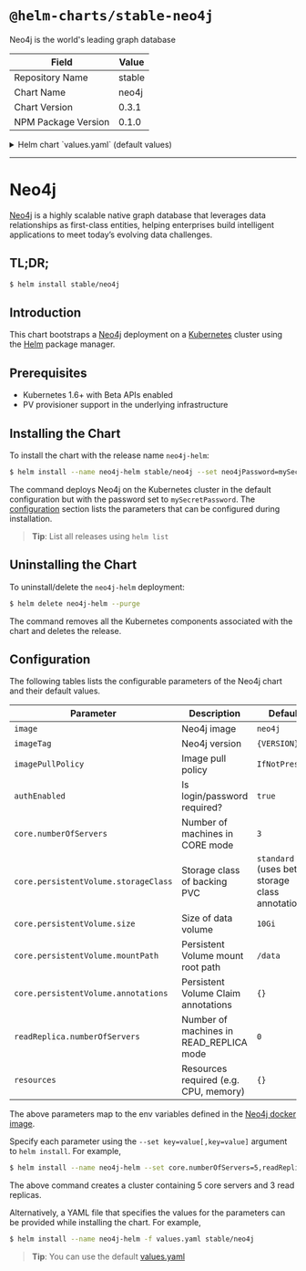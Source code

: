 # `@helm-charts/stable-neo4j`

Neo4j is the world's leading graph database

| Field               | Value  |
| ------------------- | ------ |
| Repository Name     | stable |
| Chart Name          | neo4j  |
| Chart Version       | 0.3.1  |
| NPM Package Version | 0.1.0  |

<details>

<summary>Helm chart `values.yaml` (default values)</summary>

```yaml
# Default values for Neo4j.
# This is a YAML-formatted file.
# Declare name/value pairs to be passed into your templates.
# name: value

name: 'neo4j'

# Specs for the Neo4j docker image
image: 'neo4j'
imageTag: '3.2.3-enterprise'
imagePullPolicy: 'IfNotPresent'

# Use password authentication
authEnabled: true

## Specify password for neo4j user
## Defaults to a random 10-character alphanumeric string if not set and authEnabled is true
# neo4jPassword:

# Specs for the images used for running tests against the Helm package
testImage: 'markhneedham/k8s-kubectl'
testImageTag: 'master'

# Cores
core:
  numberOfServers: 3
  persistentVolume:
    ## core server data Persistent Volume mount root path
    ##
    mountPath: /data

    ## core server data Persistent Volume size
    ##
    size: 10Gi

    ## core server data Persistent Volume Storage Class
    ## If defined, storageClassName: <storageClass>
    ## If set to "-", storageClassName: "", which disables dynamic provisioning
    ## If undefined (the default) or set to null, no storageClassName spec is
    ##   set, choosing the default provisioner.  (gp2 on AWS, standard on
    ##   GKE, AWS & OpenStack)
    ## storageClass: "-"

    ## Subdirectory of core server data Persistent Volume to mount
    ## Useful if the volume's root directory is not empty
    ##
    subPath: ''

    ## Pass extra environment variables to the Neo4j container.
    ##
    # extraVars:
    # - name: EXTRA_VAR_1
    #   value: extra-var-value-1
    # - name: EXTRA_VAR_2
    #   value: extra-var-value-2

# Read Replicas
readReplica:
  numberOfServers: 0
  ## Pass extra environment variables to the Neo4j container.
  ##
  # extraVars:
  # - name: EXTRA_VAR_1
  #   value: extra-var-value-1
  # - name: EXTRA_VAR_2
  #   value: extra-var-value-2

resources: {}
# limits:
#   cpu: 100m
#   memory: 512Mi
# requests:
#   cpu: 100m
#   memory: 512Mi
```

</details>

---

# Neo4j

[Neo4j](https://neo4j.com/) is a highly scalable native graph database that leverages data relationships as first-class entities, helping enterprises build intelligent applications to meet today’s evolving data challenges.

## TL;DR;

```bash
$ helm install stable/neo4j
```

## Introduction

This chart bootstraps a [Neo4j](https://github.com/neo4j/docker-neo4j) deployment on a [Kubernetes](http://kubernetes.io) cluster using the [Helm](https://helm.sh) package manager.

## Prerequisites

- Kubernetes 1.6+ with Beta APIs enabled
- PV provisioner support in the underlying infrastructure

## Installing the Chart

To install the chart with the release name `neo4j-helm`:

```bash
$ helm install --name neo4j-helm stable/neo4j --set neo4jPassword=mySecretPassword
```

The command deploys Neo4j on the Kubernetes cluster in the default configuration but with the password set to `mySecretPassword`. The [configuration](#configuration) section lists the parameters that can be configured during installation.

> **Tip**: List all releases using `helm list`

## Uninstalling the Chart

To uninstall/delete the `neo4j-helm` deployment:

```bash
$ helm delete neo4j-helm --purge
```

The command removes all the Kubernetes components associated with the chart and deletes the release.

## Configuration

The following tables lists the configurable parameters of the Neo4j chart and their default values.

| Parameter                            | Description                             | Default                                         |
| ------------------------------------ | --------------------------------------- | ----------------------------------------------- |
| `image`                              | Neo4j image                             | `neo4j`                                         |
| `imageTag`                           | Neo4j version                           | `{VERSION}`                                     |
| `imagePullPolicy`                    | Image pull policy                       | `IfNotPresent`                                  |
| `authEnabled`                        | Is login/password required?             | `true`                                          |
| `core.numberOfServers`               | Number of machines in CORE mode         | `3`                                             |
| `core.persistentVolume.storageClass` | Storage class of backing PVC            | `standard` (uses beta storage class annotation) |
| `core.persistentVolume.size`         | Size of data volume                     | `10Gi`                                          |
| `core.persistentVolume.mountPath`    | Persistent Volume mount root path       | `/data`                                         |
| `core.persistentVolume.annotations`  | Persistent Volume Claim annotations     | `{}`                                            |
| `readReplica.numberOfServers`        | Number of machines in READ_REPLICA mode | `0`                                             |
| `resources`                          | Resources required (e.g. CPU, memory)   | `{}`                                            |

The above parameters map to the env variables defined in the [Neo4j docker image](https://github.com/neo4j/docker-neo4j).

Specify each parameter using the `--set key=value[,key=value]` argument to `helm install`. For example,

```bash
$ helm install --name neo4j-helm --set core.numberOfServers=5,readReplica.numberOfServers=3 stable/neo4j
```

The above command creates a cluster containing 5 core servers and 3 read replicas.

Alternatively, a YAML file that specifies the values for the parameters can be provided while installing the chart. For example,

```bash
$ helm install --name neo4j-helm -f values.yaml stable/neo4j
```

> **Tip**: You can use the default [values.yaml](values.yaml)
